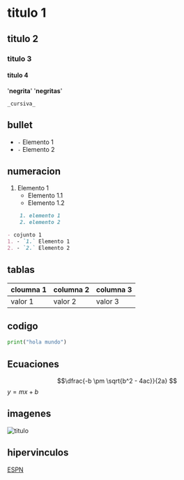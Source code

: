 # titulo 1

## titulo 2

### titulo 3

#### titulo 4

'**negrita**'
'__negritas__'

`_cursiva_`

## bullet
- `-` Elemento 1
- `-` Elemento 2

## numeracion
1. Elemento 1
    - Elemento 1.1
    - Elemento 1.2

````markdown
    1. elemento 1
    2. elemento 2
````

````markdown
- cojunto 1
1. - `1.` Elemento 1
2. - `2.` Elemento 2
````

## tablas
|cloumna 1|columna 2|columna 3|
|---------|---------|---------|
|valor 1  |valor 2  |valor 3  |

## codigo
```python
print("hola mundo")
```

## Ecuaciones
$$\dfrac{-b \pm \sqrt{b^2 - 4ac}}{2a}
$$
$y= mx+b$

## imagenes

![titulo](https://encrypted-tbn0.gstatic.com/images?q=tbn:ANd9GcSdd25hyNQOMs4Xx1Cv_A_oaT0zagfSWlXMBA&s)

## hipervinculos

[ESPN](https://espndeportes.espn.com/futbol/equipo/_/id/359/arsenal)